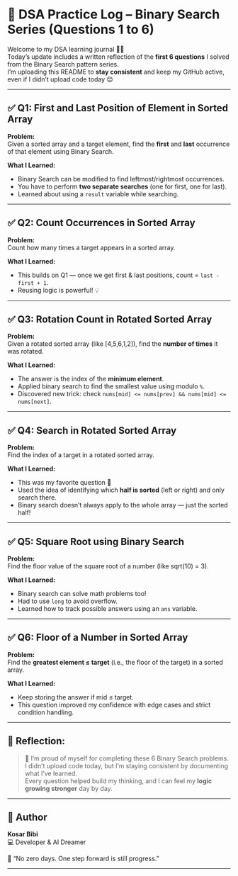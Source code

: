 
# 📘 DSA Practice Log – Binary Search Series (Questions 1 to 6)

Welcome to my DSA learning journal 👩‍💻  
Today’s update includes a written reflection of the **first 6 questions** I solved from the Binary Search pattern series.  
I’m uploading this README to **stay consistent** and keep my GitHub active, even if I didn’t upload code today 😊

---

## ✅ Q1: First and Last Position of Element in Sorted Array

**Problem:**  
Given a sorted array and a target element, find the **first** and **last** occurrence of that element using Binary Search.

**What I Learned:**
- Binary Search can be modified to find leftmost/rightmost occurrences.
- You have to perform **two separate searches** (one for first, one for last).
- Learned about using a `result` variable while searching.

---

## ✅ Q2: Count Occurrences in Sorted Array

**Problem:**  
Count how many times a target appears in a sorted array.

**What I Learned:**
- This builds on Q1 — once we get first & last positions, count = `last - first + 1`.
- Reusing logic is powerful! 💡

---

## ✅ Q3: Rotation Count in Rotated Sorted Array

**Problem:**  
Given a rotated sorted array (like [4,5,6,1,2]), find the **number of times** it was rotated.

**What I Learned:**
- The answer is the index of the **minimum element**.
- Applied binary search to find the smallest value using modulo `%`.
- Discovered new trick: check `nums[mid] <= nums[prev] && nums[mid] <= nums[next]`.

---

## ✅ Q4: Search in Rotated Sorted Array

**Problem:**  
Find the index of a target in a rotated sorted array.

**What I Learned:**
- This was my favorite question 💖
- Used the idea of identifying which **half is sorted** (left or right) and only search there.
- Binary search doesn’t always apply to the whole array — just the sorted half!

---

## ✅ Q5: Square Root using Binary Search

**Problem:**  
Find the floor value of the square root of a number (like sqrt(10) = 3).

**What I Learned:**
- Binary search can solve math problems too!
- Had to use `long` to avoid overflow.
- Learned how to track possible answers using an `ans` variable.

---

## ✅ Q6: Floor of a Number in Sorted Array

**Problem:**  
Find the **greatest element ≤ target** (i.e., the floor of the target) in a sorted array.

**What I Learned:**
- Keep storing the answer if mid ≤ target.
- This question improved my confidence with edge cases and strict condition handling.

---

## 🌈 Reflection:

> 🧠 I’m proud of myself for completing these 6 Binary Search problems.  
> I didn’t upload code today, but I’m staying consistent by documenting what I’ve learned.  
> Every question helped build my thinking, and I can feel my **logic growing stronger** day by day.

---

## 💖 Author

**Kosar Bibi**  
💻  Developer & AI Dreamer  

💬 “No zero days. One step forward is still progress.”

---